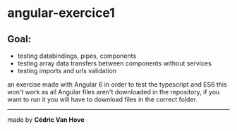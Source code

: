 # angular-exercice1

## Goal:
- testing databindings, pipes, components
- testing array data transfers between components without services
- testing imports and urls validation

an exercise made with Angular 6 in order to test the typescript and ES6
this won't work as all Angular files aren't downloaded in the repository,
if you want to run it you will have to download files in the correct folder.

------
made by __Cédric Van Hove__
